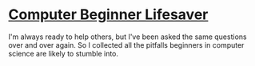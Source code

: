 # [Computer Beginner Lifesaver](https://github.com/typinghare/computer_beginner_lifesaver)

I'm always ready to help others, but I've been asked the same questions over and over again. So I collected all the pitfalls beginners in computer science are likely to stumble into.
